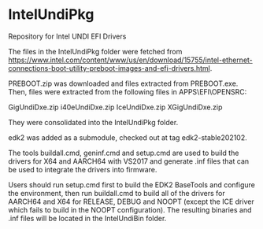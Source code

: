# IntelUndiPkg
Repository for Intel UNDI EFI Drivers

The files in the IntelUndiPkg folder were fetched from
https://www.intel.com/content/www/us/en/download/15755/intel-ethernet-connections-boot-utility-preboot-images-and-efi-drivers.html.

PREBOOT.zip was downloaded and files extracted from PREBOOT.exe.
Then, files were extracted from the following files in APPS\EFI\OPENSRC:

GigUndiDxe.zip
i40eUndiDxe.zip
IceUndiDxe.zip
XGigUndiDxe.zip

They were consolidated into the IntelUndiPkg folder.

edk2 was added as a submodule, checked out at tag edk2-stable202102.

The tools buildall.cmd, geninf.cmd and setup.cmd are used to build the
drivers for X64 and AARCH64 with VS2017 and generate .inf files that
can be used to integrate the drivers into firmware.

Users should run setup.cmd first to build the EDK2 BaseTools and
configure the environment, then run buildall.cmd to build all of the
drivers for AARCH64 and X64 for RELEASE, DEBUG and NOOPT (except the ICE
driver which fails to build in the NOOPT configuration).
The resulting binaries and .inf files will be located in the
IntelUndiBin folder.